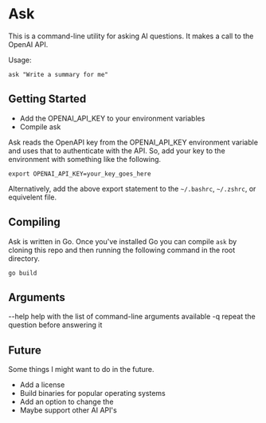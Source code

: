 # Ask

This is a command-line utility for asking AI questions. It makes a call to the OpenAI API.

Usage:
```
ask "Write a summary for me"
```


## Getting Started

- Add the OPENAI_API_KEY to your environment variables
- Compile ask

Ask reads the OpenAPI key from the OPENAI_API_KEY environment variable and uses that to authenticate with the API. So, add your key to the environment with something like the following.

```
export OPENAI_API_KEY=your_key_goes_here
```

Alternatively, add the above export statement to the `~/.bashrc`, `~/.zshrc`, or equivelent file.


## Compiling

Ask is written in Go. Once you've installed Go you can compile `ask` by cloning this repo and then running the following command in the root directory.

```
go build
```


## Arguments

--help  help with the list of command-line arguments available
-q      repeat the question before answering it


## Future

Some things I might want to do in the future.

- Add a license
- Build binaries for popular operating systems
- Add an option to change the 
- Maybe support other AI API's
